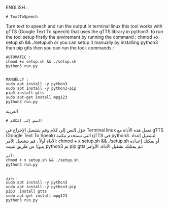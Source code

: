 ENGLISH :

    # TextToSpeech
Turn text to speech and run the output in terminal linux 
this tool works with gTTS (Google Text To speech) that uses the gTTS library in python3.
to run the tool setup firstly the envirement by running the command : chmod +x setup.sh && ./setup.sh or you can setup it manually by installing python3 then pip gtts then you can run the tool. commands :


    AUTOMATIC : 
    chmod +x setup.sh && ./setup.sh
    python3 run.py
    
    
    MANUELLY :
    sudo apt install -y python3
    sudo apt install -y python3-pip
    pip3 install gtts
    sudo apt-get install mpg123
    python3 run.py
    
    
    
العربية
    
    # النص إلى الكلام
حوّل النص إلى كلام وقم بتشغيل الإخراج في Terminal linux
تعمل هذه الأداة مع gTTS (Google Text To Speak) التي تستخدم مكتبة gTTS في python3.
لتشغيل إعداد الأداة أولاً ، قم بتشغيل الأمر: chmod + x setup.sh && ./setup.sh أو يمكنك إعداده يدويًا عن طريق تثبيت python3 ثم pip gtts ثم يمكنك تشغيل الأداة. الأوامر:


    آلي:
    chmod + x setup.sh && ./setup.sh
    python3 run.py
    
    
    يدوي:
    sudo apt install -y python3
    sudo apt install -y python3-pip
    pip3  install gtts
    sudo apt-get install mpg123
    python3 run.py



